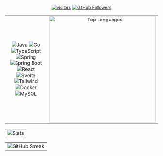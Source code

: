 <p align="center">
  <a href="https://github.com/0l1v3rr" target="_blank"><img src="https://visitor-badge.glitch.me/badge?page_id=0l1v3rr" alt="visitors" title="visitors"></a>
  <a href="https://github.com/0l1v3rr?tab=followers" target="_blank"><img src="https://img.shields.io/github/followers/0l1v3rr?logo=GitHub&logoColor=white" alt="GitHub Followers" title="GitHub Followers"></a>
</p>

<table align="center">
  <tr>
    <td align="center">
      <img src="https://img.shields.io/badge/java-%2310151C.svg?style=for-the-badge&logo=java&logoColor=5283A2" alt="Java" title="Java">
      <img src="https://img.shields.io/badge/Go-%2310151C.svg?style=for-the-badge&logo=go&logoColor=00ADD8" alt="Go" title="Go">
      <img src="https://img.shields.io/badge/typescript-%2310151C.svg?style=for-the-badge&logo=typescript&logoColor=007ACC" alt="TypeScript" title="TypeScript">
      <br>
      <img src="https://img.shields.io/badge/spring-%2310151C.svg?style=for-the-badge&logo=spring&logoColor=68BD45" alt="Spring" title="Spring">
      <img src="https://img.shields.io/badge/spring_boot-%2310151C.svg?style=for-the-badge&logo=springboot&logoColor=6CB33E" alt="Spring Boot" title="Spring Boot">
      <br>
      <img src="https://img.shields.io/badge/react-%2310151C.svg?style=for-the-badge&logo=react&logoColor=00D8FE" alt="React" title="React">
      <img src="https://img.shields.io/badge/svelte-%2310151C.svg?style=for-the-badge&logo=svelte&logoColor=FF3E00" alt="Svelte" title="Svelte">
      <img src="https://img.shields.io/badge/tailwind-%2310151C.svg?style=for-the-badge&logo=tailwind-css&logoColor=55C7CC" alt="Tailwind" title="Tailwind">
      <br>
      <img src="https://img.shields.io/badge/docker-%2310151C.svg?style=for-the-badge&logo=docker&logoColor=2496ED" alt="Docker" title="Docker">
      <img src="https://img.shields.io/badge/mysql-%2310151C.svg?style=for-the-badge&logo=mysql&logoColor=E48E00" alt="MySQL" title="MySQL">
    </td>
    <td align="center">
      <img width="350px" src="https://github-readme-stats.vercel.app/api/top-langs/?username=0l1v3rr&langs_count=8&title_color=59A5FA&icon_color=3498db&text_color=C7D4E2&border_color=0d1117&bg_color=0d1117&layout=compact&color=C7D4E2&hide=php,html,css,hack,batchfile,shell,makefile" alt="Top Languages" title="Top Languages">
    </td>
  </tr>
</table>

<table align="center">
  <tr>
    <td align="center">
      <img src="https://github-readme-stats.vercel.app/api?username=0l1v3rr&&show_icons=true&title_color=59A5FA&icon_color=ef8065&text_color=C7D4E2&border_color=0D1117&bg_color=0d1117&count_private=true&include_all_commits=true" alt="Stats" title="Stats">
    </td>
  </tr>
</table>

<table align="center">
  <tr>
    <td align="center">
      <img src="https://github-readme-streak-stats.herokuapp.com/?user=0l1v3rr&background=0D1117&border=0D1117&stroke=30363d&dates=8b949e&sideNums=59A5FA&sideLabels=59A5FA&currStreakNum=C9D1D2&ring=EF8065&fire=EF8065&currStreakLabel=EF8065" alt="GitHub Streak" title="GitHub Streak">
    </td>
  </tr>
</table>
